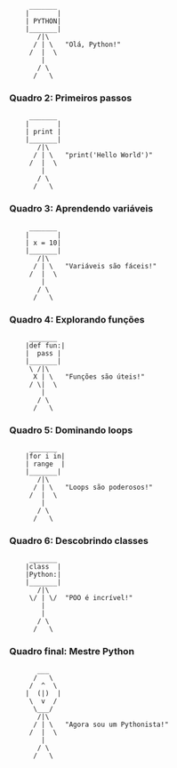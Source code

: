 
```
     _______
    |       |
    | PYTHON|
    |_______|
       /|\
      / | \   "Olá, Python!"
     /  |  \
        |
       / \
      /   \
```

### Quadro 2: Primeiros passos
```
     _______
    |       |
    | print |
    |_______|
       /|\
      / | \   "print('Hello World')"
     /  |  \
        |
       / \
      /   \
```

### Quadro 3: Aprendendo variáveis
```
     _______
    |       |
    | x = 10|
    |_______|
       /|\
      / | \   "Variáveis são fáceis!"
     /  |  \
        |
       / \
      /   \
```

### Quadro 4: Explorando funções
```
     _______
    |def fun:|
    |  pass |
    |_______|
     \ /|\
      X | \   "Funções são úteis!"
     / \|  \
        |
       / \
      /   \
```

### Quadro 5: Dominando loops
```
     _______
    |for i in|
    | range  |
    |_______|
       /|\
      / | \   "Loops são poderosos!"
     /  |  \
        |
       / \
      /   \
```

### Quadro 6: Descobrindo classes
```
     _______
    |class  |
    |Python:|
    |_______|
       /|\
     \/ | \/  "POO é incrível!"
        |
        |
       / \
      /   \
```

### Quadro final: Mestre Python
```
       ___
      /   \
     /  ^  \
    |  (|)  |
     \  v  /
      \___/
       /|\
      / | \   "Agora sou um Pythonista!"
     /  |  \
        |
       / \
      /   \
``` 